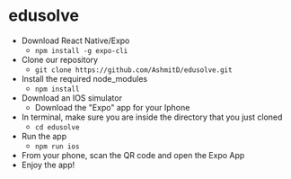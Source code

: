 # edusolve

* Download React Native/Expo
  * ``npm install -g expo-cli``
* Clone our repository
  * `` git clone https://github.com/AshmitD/edusolve.git ``
* Install the required node_modules
  * `` npm install ``
* Download an IOS simulator
  * Download the "Expo" app for your Iphone
* In terminal, make sure you are inside the directory that you just cloned
  * `` cd edusolve ``
* Run the app
  * `` npm run ios ``
* From your phone, scan the QR code and open the Expo App
* Enjoy the app!
